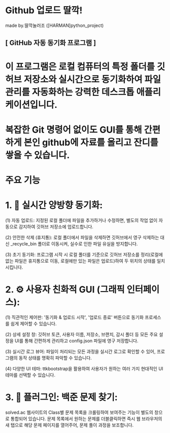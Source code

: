 # Github 업로드 딸깍!
made by.딸깍눌러조 ([HARMAN]python_project)

## [ GitHub 자동 동기화 프로그램 ]
# 이 프로그램은 로컬 컴퓨터의 특정 폴더를 깃허브 저장소와 실시간으로 동기화하여 파일 관리를 자동화하는 강력한 데스크톱 애플리케이션입니다.
# 복잡한 Git 명령어 없이도 GUI를 통해 간편하게 본인 github에 자료를 올리고 잔디를 쌓을 수 있습니다. 

# 주요 기능
# 1. 🔄 실시간 양방향 동기화:

(1) 자동 업로드: 
지정된 로컬 폴더에 파일을 추가하거나 수정하면, 별도의 작업 없이 자동으로 감지하여 깃허브 저장소에 업로드합니다.

(2) 안전한 삭제 (휴지통): 
로컬 폴더에서 파일을 삭제하면 깃허브에서 영구 삭제하는 대신 _recycle_bin 폴더로 이동시켜, 실수로 인한 파일 유실을 방지합니다.

(3) 초기 동기화: 
프로그램 시작 시 로컬 폴더를 기준으로 깃허브 저장소를 정리(로컬에 없는 파일은 휴지통으로 이동, 로컬에만 있는 파일은 업로드)하여 두 위치의 상태를 일치시킵니다.

# 2. ⚙️ 사용자 친화적 GUI (그래픽 인터페이스):

(1) 직관적인 제어판:
'동기화 & 업로드 시작', '업로드 종료' 버튼으로 동기화 프로세스를 쉽게 제어할 수 있습니다.

(2) 상세 설정 창: 
깃허브 토큰, 사용자 이름, 저장소, 브랜치, 감시 폴더 등 모든 주요 설정을 UI를 통해 간편하게 관리하고 config.json 파일에 영구 저장합니다.

(3) 실시간 로그 뷰어:
파일이 처리되는 모든 과정을 실시간 로그로 확인할 수 있어, 프로그램의 동작 상태를 명확히 파악할 수 있습니다.

(4) 다양한 UI 테마: 
ttkbootstrap을 활용하여 사용자가 원하는 여러 가지 현대적인 UI 테마를 선택할 수 있습니다.

# 3. 🧩 플러그인: 백준 문제 찾기:

solved.ac 웹사이트의 Class별 문제 목록을 크롤링하여 보여주는 기능이 별도의 창으로 통합되어 있습니다.
문제 목록에서 원하는 문제를 더블클릭하면 즉시 웹 브라우저의 새 탭으로 해당 문제 페이지를 열어주어, 문제 풀이 과정을 보조합니다.
